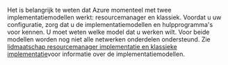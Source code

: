 Het is belangrijk te weten dat Azure momenteel met twee implementatiemodellen werkt: resourcemanager en klassiek. Voordat u uw configuratie, zorg dat u de implementatiemodellen en hulpprogramma's voor kennen. U moet weten welke model dat u werken wilt. Voor beide modellen worden nog niet alle netwerken onderdelen ondersteund. Zie [lidmaatschap resourcemanager implementatie en klassieke implementatie](../articles/resource-manager-deployment-model.md)voor informatie over de implementatiemodellen.
